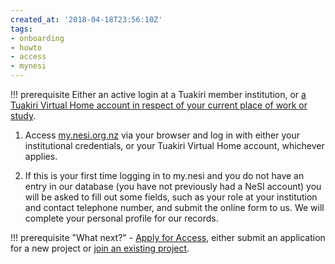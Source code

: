 ```yaml
---
created_at: '2018-04-18T23:56:10Z'
tags:
- onboarding
- howto
- access
- mynesi
---
```



!!! prerequisite
     Either an active login at a Tuakiri member institution, or 
     [a Tuakiri Virtual Home account in respect of your current place of work or study](../../General/NeSI_Policies/Account_Requests_for_non_Tuakiri_Members.md).

1. Access [my.nesi.org.nz](https://my.nesi.org.nz) via your browser and
    log in with either your institutional credentials, or your Tuakiri
    Virtual Home account, whichever applies.

2. If this is your first time logging in to my.nesi and you do not have
    an entry in our database (you have not previously had a NeSI
    account) you will be asked to fill out some fields, such as your
    role at your institution and contact telephone number, and submit
    the online form to us. We will complete your personal profile for
    our records.

!!! prerequisite "What next?"
     - [Apply for Access](./Applying_for_a_new_NeSI_project.md),
         either submit an application for a new project or
         [join an existing project](./Applying_to_join_an_existing_NeSI_project.md).

